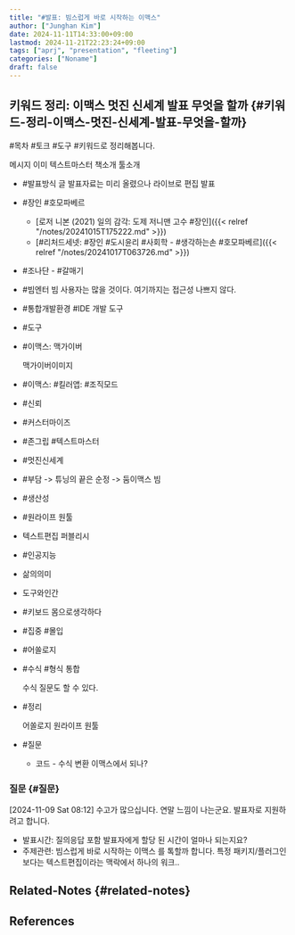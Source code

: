 ```yaml
---
title: "#발표: 빔스럽게 바로 시작하는 이맥스"
author: ["Junghan Kim"]
date: 2024-11-11T14:33:00+09:00
lastmod: 2024-11-21T22:23:24+09:00
tags: ["aprj", "presentation", "fleeting"]
categories: ["Noname"]
draft: false
---
```


<!--more-->


## 키워드 정리: 이맥스 멋진 신세계 발표 무엇을 할까 {#키워드-정리-이맥스-멋진-신세계-발표-무엇을-할까}

\#목차 #토크 #도구 \#키워드로 정리해봅니다.

메시지 이미 텍스트마스터 책소개 툴소개

-   \#발표방식 글 발표자료는 미리 올렸으나 라이브로 편집 발표
-   \#장인 #호모파베르
    -   [로저 니본 (2021) 일의 감각: 도제 저니맨 고수 #장인]({{< relref "/notes/20241015T175222.md" >}})
    -   [#리처드세넷: #장인 #도시윤리 #사회학 - #생각하는손 #호모파베르]({{< relref "/notes/20241017T063726.md" >}})
-   \#조나단 - #갈매기
-   \#빔엔터 빔 사용자는 많을 것이다. 여기까지는 접근성 나쁘지 않다.
-   \#통합개발환경 #IDE 개발 도구
-   \#도구
-   \#이맥스: 맥가이버

    맥가이버이미지
-   \#이맥스: #킬러앱: #조직모드
-   \#신뢰
-   \#커스터마이즈
-   \#존그립 #텍스트마스터
-   \#멋진신세계
-   \#부담 -&gt; 튜닝의 끝은 순정 -&gt; 둠이맥스 빔
-   \#생산성
-   \#원라이프 원툴
-   텍스트편집 퍼블리시
-   \#인공지능
-   삶의의미
-   도구와인간
-   \#키보드 몸으로생각하다
-   \#집중 #몰입
-   \#어쏠로지
-   \#수식 #형식 통합

    수식 질문도 할 수 있다.

-   \#정리

    어쏠로지 원라이프 원툴
-   \#질문
    -   코드 - 수식 변환 이맥스에서 되나?


### 질문 {#질문}

<span class="timestamp-wrapper"><span class="timestamp">[2024-11-09 Sat 08:12]</span></span> 수고가 많으십니다. 연말 느낌이 나는군요. 발표자로 지원하려고 합니다.

-   발표시간: 질의응답 포함 발표자에게 할당 된 시간이 얼마나 되는지요?
-   주제관련: 빔스럽게 바로 시작하는 이맥스 를 톡할까 합니다. 특정 패키지/플러그인 보다는 텍스트편집이라는 맥락에서 하나의 워크..


## Related-Notes {#related-notes}

## References

<style>.csl-entry{text-indent: -1.5em; margin-left: 1.5em;}</style><div class="csl-bib-body">
</div>
